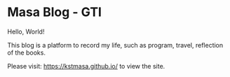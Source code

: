 # Masa Blog - GTI

Hello, World!

This blog is a platform to record my life, such as program, travel, reflection of the books.

Please visit: https://kstmasa.github.io/ to view the site.
